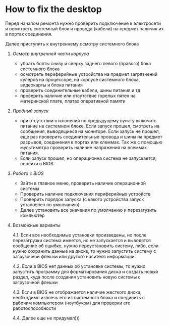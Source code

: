 # How to fix the desktop
Перед началом ремонта нужно проверить подключение к электросети и осмотреть системный блок и провода (кабели) на предмет наличия их в портах соединения.

Далее приступить к внутреннему осмотру системного блока
1. *Осмотр внутренней части корпуса*
    + убрать болты снизу и сверху заднего левого (правого) бока системного блока
    + осмотреть периферийные устройства на предмет загрязнений кулеров на процессоре, на корпусе системного блока, видеокарты и блока питания
    + проверить соединительные кабели, шины питания и тд
    + проверить наличие или отсутствие горелых пятен на материнской плате, платах оперативной памяти
2. *Пробный запуск*
    + при отсутствии отклонений по предыдущему пункту включить питание на системном блоке. Если запуск прошел, смотреть на сообщения, выводящиеся на мониторе. Если запуск не прошел, еще раз проверить соединительные провода и шины на предмет разрывов, соединения в портах или клеммах. Так же с помощью мультиметра проверить наличие напряжения на влеммах питания.
    + Если запуск прошел, но операционна система не запускается, перейти в BIOS.
3. *Работа с BIOS*
    + Зайти в главное меню, проверить наличие операционной системы
    + Проверить наличие подключения периферийных устройств
    + Проверить порядок запуска (с какого устройства запуск установлен по умолчанию)
    + Далее установить все значения по умолчанию и перезагузить компьютер
4. Возможные варианты

    4.1. Если все необходимые установки произведены, но после перезагрузки система имеется, но не запускается и выводятся сообщение об ошибке, нужно переустановить систему, либо, если нужно сохранить данные на диске, то нужно запустить систему с загрузочной флешки или другого носителя информации.

    4.2. Если в BIOS нет данных об установке системы, то нужно запустить программу для форматирования диска и создать новый раздел, куда после создания установить новую системы с загрузочной флешки

    4.3. Если в BIOS не отображается наличие жесткого диска, необходимо извлечь его из системного блока и соединить с рабочим компьютером (ноутбуком) для проверки его работоспособности

    4.4. Далее еще не придумал)))